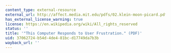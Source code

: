 ```yaml
---
content_type: external-resource
external_url: http://affect.media.mit.edu/pdfs/02.klein-moon-picard.pdf
has_external_license_warning: true
license: https://en.wikipedia.org/wiki/All_rights_reserved
status: ''
title: '"This Computer Responds to User Frustration." (PDF)'
uid: 37062724-b54d-4de4-81bc-d17749da7b3b
wayback_url: ''
---
```

